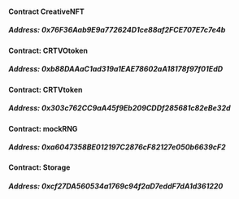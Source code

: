 #### Contract CreativeNFT
##### Address: 0x76F36Aab9E9a772624D1ce88af2FCE707E7c7e4b

#### Contract: CRTVOtoken
##### Address: 0xb88DAAaC1ad319a1EAE78602aA18178f97f01EdD

#### Contract: CRTVtoken
##### Address: 0x303c762CC9aA45f9Eb209CDDf285681c82eBe32d

#### Contract: mockRNG
##### Address: 0xa6047358BE012197C2876cF82127e050b6639cF2

#### Contract: Storage
##### Address: 0xcf27DA560534a1769c94f2aD7eddF7dA1d361220